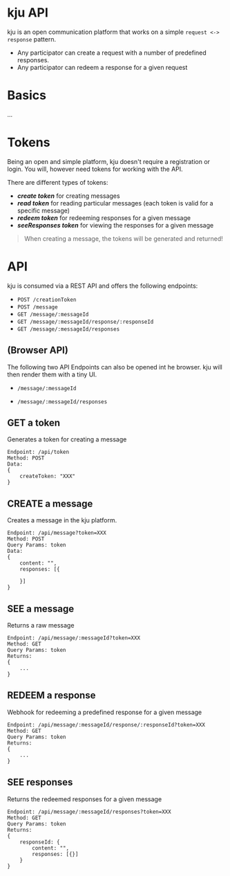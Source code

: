 # kju API

kju is an open communication platform that works on a simple `request <-> response` pattern. 

* Any participator can create a request with a number of predefined responses.
* Any participator can redeem a response for a given request

# Basics

...

# Tokens

Being an open and simple platform, kju doesn't require a registration or login. You will, however need tokens for working with the API.

There are different types of tokens:

* ***create token***  for creating messages
* ***read token*** for reading particular messages (each token is valid for a specific message)
* ***redeem token*** for redeeming responses for a given message
* ***seeResponses token*** for viewing the responses for a given message



>  When creating a message, the tokens will be generated and returned!

# API

kju is consumed via a REST API and offers the following endpoints:

* `POST /creationToken`
* `POST /message`
* `GET /message/:messageId`
* `GET /message/:messageId/response/:responseId`
* `GET /message/:messageId/responses`

## (Browser API)

The following two API Endpoints can also be opened int he browser. kju will then render them with a tiny UI.

* `/message/:messageId` 

* `/message/:messageId/responses` 




## GET a token

Generates a token for creating a message

```
Endpoint: /api/token
Method: POST
Data:
{
	createToken: "XXX"
}
```

## CREATE a message

Creates a message in the kju platform.

```
Endpoint: /api/message?token=XXX
Method: POST
Query Params: token
Data:
{
	content: "",
	responses: [{

	}]
}
```

## SEE a message

Returns a raw message

```
Endpoint: /api/message/:messageId?token=XXX
Method: GET
Query Params: token
Returns:
{
	...
}
```

## REDEEM a response

Webhook for redeeming a predefined response for a given message

```
Endpoint: /api/message/:messageId/response/:responseId?token=XXX
Method: GET
Query Params: token
Returns:
{
	...
}
```

## SEE responses

Returns the redeemed responses for a given message

```
Endpoint: /api/message/:messageId/responses?token=XXX
Method: GET
Query Params: token
Returns:
{
	responseId: {
		content: "",
		responses: [{}]
	}
}
```